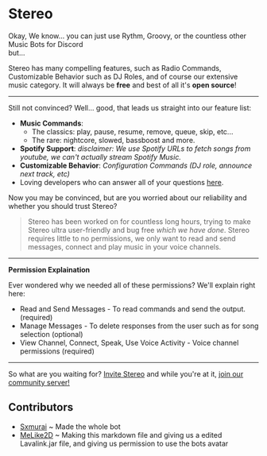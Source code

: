 # Stereo  
  
Okay, We know... you can just use Rythm, Groovy, or the countless other Music Bots for Discord  
but...  
  
Stereo has many compelling features, such as Radio Commands, Customizable Behavior such as DJ Roles, and of course our extensive music category.  It will always be **free** and best of all it's **open source**!  
  
---  
  
Still not convinced? Well... good, that leads us straight into our feature list:  
  
- **Music Commands**:
  - The classics: play, pause, resume, remove, queue, skip, etc... 
  - The rare: nightcore, slowed, bassboost and more.
- **Spotify Support**: *disclaimer: We use Spotify URLs to fetch songs from youtube, we can't actually stream Spotify Music.*
- **Customizable Behavior**: *Configuration Commands (DJ role, announce next track, etc)*
-  Loving developers who can answer all of your questions [here](https://discord.gg/YEGDEuE).

Now you may be convinced, but are you worried about our reliability and whether you should trust Stereo?

> Stereo has been worked on for countless long hours, trying to make Stereo ultra user-friendly and bug free *which we have done*. Stereo requires little to no permissions, we only want to read and send messages, connect and play music in your voice channels.

--- 

**Permission Explaination**

Ever wondered why we needed all of these permissions? We'll explain right here:

- Read and Send Messages - To read commands and send the output. (required)
- Manage Messages - To delete responses from the user such as for song selection (optional)
- View Channel, Connect, Speak, Use Voice Activity - Voice channel permissions (required)

---


So what are you waiting for? [Invite Stereo](https://discord.com/oauth2/authorize?client_id=725808086933176410&scope=bot&permissions=36711424) and while you're at it, [join our community server!](https://discord.gg/YEGDEuE)

## Contributors
- [Sxmurai](https://github.com/Sxmurai/) ~ Made the whole bot
- [MeLike2D](https://github.com/MeLike2D) ~ Making this markdown file and giving us a edited Lavalink.jar file, and giving us permission to use the bots avatar
